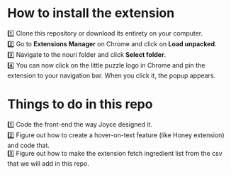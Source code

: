 # How to install the extension

:one: Clone this repository or download its entirety on your computer.  
:two: Go to **Extensions Manager** on Chrome and click on **Load unpacked**.  
:three: Navigate to the nouri folder and click **Select folder**.  
:four: You can now click on the little puzzle logo in Chrome and pin the extension to your navigation bar. When you click it, the popup appears.  

# Things to do in this repo

:one: Code the front-end the way Joyce designed it.  
:two: Figure out how to create a hover-on-text feature (like Honey extension) and code that.  
:three: Figure out how to make the extension fetch ingredient list from the csv that we will add in this repo.  